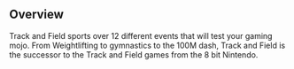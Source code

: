 ## Overview

Track and Field sports over 12 different events that will test your gaming mojo.  From Weightlifting to gymnastics to the 100M dash, Track and Field is the successor to the Track and Field games from the 8 bit Nintendo.